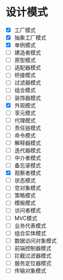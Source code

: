 # 设计模式

- [x] 工厂模式  
- [x] 抽象工厂模式  
- [x] 单例模式
- [ ] 建造者模式
- [ ] 原型模式
- [ ] 适配器模式
- [ ] 桥接模式
- [ ] 过滤器模式
- [ ] 组合模式
- [ ] 装饰器模式
- [x] 外观模式
- [ ] 享元模式
- [ ] 代理模式
- [ ] 责任链模式
- [ ] 命令模式
- [ ] 解释器模式
- [ ] 迭代器模式
- [ ] 中介者模式
- [ ] 备忘录模式
- [x] 观察者模式
- [ ] 状态模式
- [ ] 空对象模式
- [ ] 策略模式
- [ ] 模板模式
- [ ] 访问者模式
- [ ] MVC模式
- [ ] 业务代表模式
- [ ] 组合实体模式
- [ ] 数据访问对象模式
- [ ] 前端控制器模式
- [ ] 拦截过滤器模式
- [ ] 服务定位器模式
- [ ] 传输对象模式
